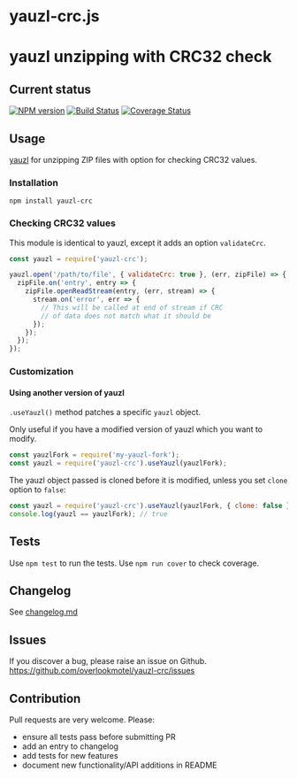 # yauzl-crc.js

# yauzl unzipping with CRC32 check

## Current status

[![NPM version](https://img.shields.io/npm/v/yauzl-crc.svg)](https://www.npmjs.com/package/yauzl-crc)
[![Build Status](https://img.shields.io/github/actions/workflow/status/overlookmotel/yauzl-crc/test.yml?branch=master)](https://github.com/overlookmotel/yauzl-crc/actions)
[![Coverage Status](https://img.shields.io/coveralls/overlookmotel/yauzl-crc/master.svg)](https://coveralls.io/r/overlookmotel/yauzl-crc)

## Usage

[yauzl](https://www.npmjs.com/package/yauzl) for unzipping ZIP files with option for checking CRC32 values.

### Installation

```
npm install yauzl-crc
```

### Checking CRC32 values

This module is identical to yauzl, except it adds an option `validateCrc`.

```js
const yauzl = require('yauzl-crc');

yauzl.open('/path/to/file', { validateCrc: true }, (err, zipFile) => {
  zipFile.on('entry', entry => {
    zipFile.openReadStream(entry, (err, stream) => {
      stream.on('error', err => {
        // This will be called at end of stream if CRC
        // of data does not match what it should be
      });
    });
  });
});
```

### Customization

#### Using another version of yauzl

`.useYauzl()` method patches a specific `yauzl` object.

Only useful if you have a modified version of yauzl which you want to modify.

```js
const yauzlFork = require('my-yauzl-fork');
const yauzl = require('yauzl-crc').useYauzl(yauzlFork);
```

The yauzl object passed is cloned before it is modified, unless you set `clone` option to `false`:

```js
const yauzl = require('yauzl-crc').useYauzl(yauzlFork, { clone: false });
console.log(yauzl == yauzlFork); // true
```

## Tests

Use `npm test` to run the tests. Use `npm run cover` to check coverage.

## Changelog

See [changelog.md](https://github.com/overlookmotel/yauzl-crc/blob/master/changelog.md)

## Issues

If you discover a bug, please raise an issue on Github. https://github.com/overlookmotel/yauzl-crc/issues

## Contribution

Pull requests are very welcome. Please:

* ensure all tests pass before submitting PR
* add an entry to changelog
* add tests for new features
* document new functionality/API additions in README
